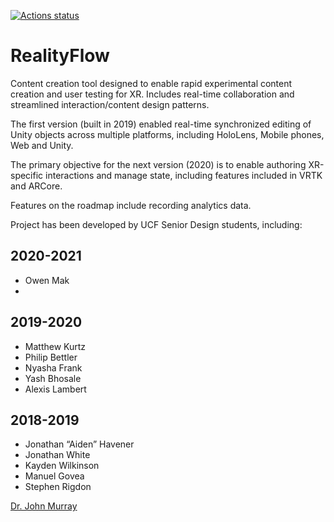 [![Actions status](https://github.com/lucidbard/realityflow_f19/workflows/Actions%20%F0%9F%98%8E/badge.svg)](https://github.com/lucidbard/realityflow_f19/actions?query=branch%3Amaster+workflow%3A%22Actions+%F0%9F%98%8E%22)

# RealityFlow
Content creation tool designed to enable rapid experimental content creation and user
testing for XR. Includes real-time collaboration and streamlined interaction/content
design patterns.

The first version (built in 2019) enabled real-time synchronized editing of Unity
objects across multiple platforms, including HoloLens, Mobile phones, Web and Unity.

The primary objective for the next version (2020) is to enable authoring XR-specific
interactions and manage state, including features included in VRTK and ARCore.

Features on the roadmap include recording analytics data.

Project has been developed by UCF Senior Design students, including:

## 2020-2021
 - Owen Mak
 - 

## 2019-2020
 - Matthew Kurtz
 - Philip Bettler
 - Nyasha Frank
 - Yash Bhosale
 - Alexis Lambert

## 2018-2019
 - Jonathan “Aiden” Havener
 - Jonathan White
 - Kayden Wilkinson
 - Manuel Govea
 - Stephen Rigdon

[Dr. John Murray](http://www.lucidbard.com)
